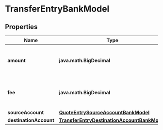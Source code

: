 
# TransferEntryBankModel

## Properties
Name | Type | Description | Notes
------------ | ------------- | ------------- | -------------
**amount** | **java.math.BigDecimal** | The actual amount in base units of the asset. | 
**fee** | **java.math.BigDecimal** | The fee associated with the transfer entry. | 
**sourceAccount** | [**QuoteEntrySourceAccountBankModel**](QuoteEntrySourceAccountBankModel.md) |  | 
**destinationAccount** | [**TransferEntryDestinationAccountBankModel**](TransferEntryDestinationAccountBankModel.md) |  | 



